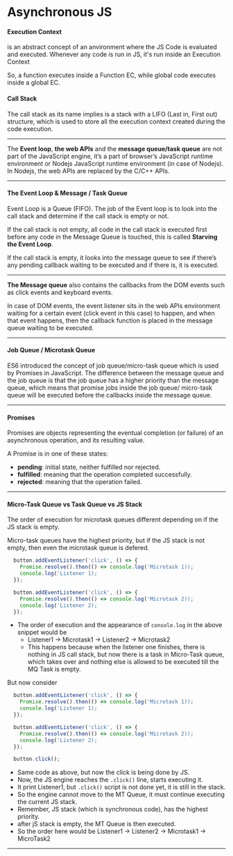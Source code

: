 # Asynchronous JS

#### Execution Context

is an abstract concept of an anvironment where the JS Code is evaluated and executed. Whenever any code is run in JS, it's run inside an Execution Context

So, a function executes inside a Function EC, while global code executes inside a global EC.

#### Call Stack

The call stack as its name implies is a stack with a LIFO (Last in, First out) structure, which is used to store all the execution context created during the code execution.

---

The **Event loop**, **the web APIs** and the **message queue/task queue** are not part of the JavaScript engine, it’s a part of browser’s JavaScript runtime environment or Nodejs JavaScript runtime environment (in case of Nodejs). In Nodejs, the web APIs are replaced by the C/C++ APIs.

---

#### The Event Loop & Message / Task Queue

Event Loop is a Queue (FIFO). The job of the Event loop is to look into the call stack and determine if the call stack is empty or not.

If the call stack is not empty, all code in the call stack is executed first before any code in the Message Queue is touched, this is called **Starving the Event Loop**.

If the call stack is empty, it looks into the message queue to see if there’s any pending callback waiting to be executed and if there is, it is executed.

---

**The Message queue** also contains the callbacks from the DOM events such as click events and keyboard events.

In case of DOM events, the event listener sits in the web APIs environment waiting for a certain event (click event in this case) to happen, and when that event happens, then the callback function is placed in the message queue waiting to be executed.

---

#### Job Queue / Microtask Queue

ES6 introduced the concept of job queue/micro-task queue which is used by Promises in JavaScript. The difference between the message queue and the job queue is that the job queue has a higher priority than the message queue, which means that promise jobs inside the job queue/ micro-task queue will be executed before the callbacks inside the message queue.

---

#### Promises

Promises are objects representing the eventual completion (or failure) of an asynchronous operation, and its resulting value.

A Promise is in one of these states:

- **pending**: initial state, neither fulfilled nor rejected.
- **fulfilled**: meaning that the operation completed successfully.
- **rejected**: meaning that the operation failed.

---

#### Micro-Task Queue vs Task Queue vs JS Stack

The order of execution for microtask queues different depending on if the JS stack is empty.

Micro-task queues have the highest priority, but if the JS stack is not empty, then even
the microtask queue is defered.

```javascript
  button.addEventListener('click', () => {
    Promise.resolve().then(() => console.log('Microtask 1));
    console.log('Listener 1);
  });

  button.addEventListener('click', () => {
    Promise.resolve().then(() => console.log('Microtask 2));
    console.log('Listener 2);
  });
```

- The order of execution and the appearance of `console.log` in the above snippet would be
  - Listener1 -> Microtask1 -> Listener2 -> Microtask2
  - This happens because when the listener one finishes, there is nothing in JS call stack, but now there is a task in Micro-Task queue, which takes over and nothing else is allowed to be executed till the MQ Task is empty.

But now consider

```javascript
  button.addEventListener('click', () => {
    Promise.resolve().then(() => console.log('Microtask 1));
    console.log('Listener 1);
  });

  button.addEventListener('click', () => {
    Promise.resolve().then(() => console.log('Microtask 2));
    console.log('Listener 2);
  });

  button.click();
```

- Same code as above, but now the click is being done by JS.
- Now, the JS engine reaches the `.click()` line, starts executing it.
- It print Listener1, but `.click()` script is not done yet, it is still in the stack.
- So the engine cannot move to the MT Queue, it must continue executing the current JS stack.
- Remember, JS stack (which is synchronous code), has the highest priority.
- after jS stack is empty, the MT Queue is then executed.
- So the order here would be Listener1 -> Listener2 -> Microtask1 -> MicroTask2

---
